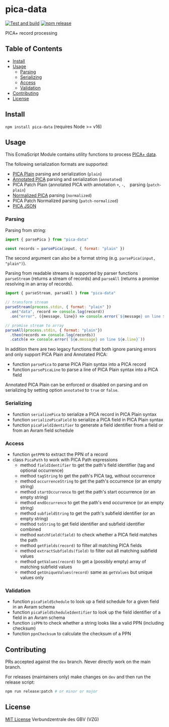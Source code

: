 # pica-data

[![Test and build](https://github.com/gbv/pica-data-js/workflows/Test/badge.svg)](https://github.com/gbv/pica-data-js/actions?query=workflow%3A%22Test%22)
[![npm release](https://img.shields.io/npm/v/pica-data)](https://www.npmjs.com/package/pica-data)

PICA+ record processing

## Table of Contents

- [Install](#install)
- [Usage](#usage)
  - [Parsing](#parsing)
  - [Serializing](#serializing)
  - [Access](#access)
  - [Validation](#validation)
- [Contributing](#contributing)
- [License](#license)

## Install

`npm install pica-data` (requires Node >= v16)

## Usage

This EcmaScript Module contains utility functions to process [PICA+ data](https://format.gbv.de/pica).

The following serialization formats are supported:

- [PICA Plain](http://format.gbv.de/pica/plain) parsing and serialization (`plain`)
- [Annotated PICA](http://format.gbv.de/pica/plain) parsing and serialization (`annotated`)
- PICA Patch Plain (annotated PICA with annotation `+`, `-`, ` ` parsing (`patch-plain`)
- [Normalized PICA](http://format.gbv.de/pica/normalized) parsing (`normalized`)
- PICA Patch Normalized parsing (`patch-normalized`)
- [PICA JSON](http://format.gbv.de/pica/json)

### Parsing

Parsing from string:

~~~js
import { parsePica } from "pica-data"

const records = parsePica(input, { format: "plain" })
~~~

The second argument can also be a format string (e.g. `parsePica(input, "plain")`).

Parsing from readable streams is supported by parser functions `parseStream` (returns a stream of records) and `parseAll` (returns a promise resolving in an array of records).

~~~js
import { parseStream, parseAll } from "pica-data"

// transform stream
parseStream(process.stdin, { format: "plain" })
  .on("data", record => console.log(record))
  .on("error", ({message, line}) => console.error(`${message} on line ${line}`))

// promise stream to array
parseAll(process.stdin, { format: "plain"})
  .then(records => console.log(records))
  .catch(e => console.error(`${e.message} on line ${e.line}`))
~~~

In addition there are two legacy functions that both ignore parsing errors and only support PICA Plain and Annotated PICA:

* function `parsePica` to parse PICA Plain syntax into a PICA record
* function `parsePicaLine` to parse a line of PICA Plain syntax into a PICA field

Annotated PICA Plain can be enforced or disabled on parsing and on serializing by setting option `annotated` to `true` or `false`.

### Serializing

* function `serializePica` to serialize a PICA record in PICA Plain syntax
* function `serializePicaField` to serialize a PICA field in PICA Plain syntax
* function `picaFieldIdentifier` to generate a field identifier from a field or from an Avram field schedule

### Access

* function `getPPN` to extract the PPN of a record
* class `PicaPath` to work with PICA Path expressions
  * method `fieldIdentifier` to get the path's field identifier (tag and optional occurrence)
  * method `tagString` to get the path's PICA tag, without occurrence
  * method `occurrenceString` to get the path's occurrence (or an empty string)
  * method `startOccurrence` to get the path's start occurrence (or an empty string)
  * method `endOccurrence` to get the path's end occurrence (or an empty string)
  * method `subfieldString` to get the path's subfield identifier (or an empty string)
  * method `toString` to get field identifier and subfield identifier combined
  * method `matchField(field)` to check whether a PICA field matches the path
  * method `getFields(record)` to filter all matching PICA fields 
  * method `extractSubfields(field)` to filter out all matching subfield values
  * method `getValues(record)` to get a (possibly empty) array of matching subfield values
  * method `getUniqueValues(record)` same as `getValues` but unique values only

### Validation

* function `picaFieldSchedule` to look up a field schedule for a given field in an Avram schema
* function `picaFieldScheduleIdentifier` to look up the field identifier of a field in an Avram schema
* function `isPPN` to check whether a string looks like a valid PPN (including checksum)
* function `ppnChecksum` to calculate the checksum of a PPN

## Contributing

PRs accepted against the `dev` branch. Never directly work on the main branch.

For releases (maintainers only) make changes on `dev` and then run the release script:

```bash
npm run release:patch # or minor or major
```

## License

[MIT License](LICENSE) Verbundzentrale des GBV (VZG)
